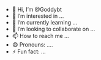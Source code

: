 - 👋 Hi, I’m @Goddybt
- 👀 I’m interested in ...
- 🌱 I’m currently learning ...
- 💞️ I’m looking to collaborate on ...
- 📫 How to reach me ...
- 😄 Pronouns: ....
- ⚡ Fun fact: ...

<!---
Goddybt/Goddybt is a ✨ special ✨ repository because its `README.md` (this file) appears on your GitHub profile.
You can click the Preview link to take a look at your changes.
--->
